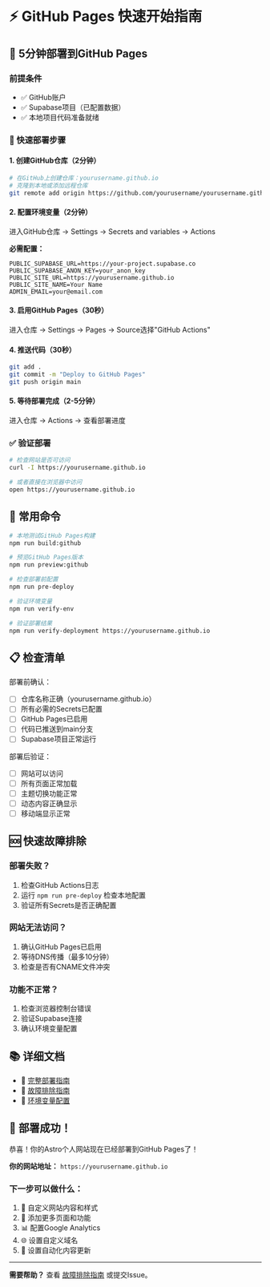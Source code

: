 # ⚡ GitHub Pages 快速开始指南

## 🎯 5分钟部署到GitHub Pages

### 前提条件
- ✅ GitHub账户
- ✅ Supabase项目（已配置数据）
- ✅ 本地项目代码准备就绪

### 🚀 快速部署步骤

#### 1. 创建GitHub仓库（2分钟）
```bash
# 在GitHub上创建仓库：yourusername.github.io
# 克隆到本地或添加远程仓库
git remote add origin https://github.com/yourusername/yourusername.github.io.git
```

#### 2. 配置环境变量（2分钟）
进入GitHub仓库 → Settings → Secrets and variables → Actions

**必需配置：**
```
PUBLIC_SUPABASE_URL=https://your-project.supabase.co
PUBLIC_SUPABASE_ANON_KEY=your_anon_key
PUBLIC_SITE_URL=https://yourusername.github.io
PUBLIC_SITE_NAME=Your Name
ADMIN_EMAIL=your@email.com
```

#### 3. 启用GitHub Pages（30秒）
进入仓库 → Settings → Pages → Source选择"GitHub Actions"

#### 4. 推送代码（30秒）
```bash
git add .
git commit -m "Deploy to GitHub Pages"
git push origin main
```

#### 5. 等待部署完成（2-5分钟）
进入仓库 → Actions → 查看部署进度

### ✅ 验证部署
```bash
# 检查网站是否可访问
curl -I https://yourusername.github.io

# 或者直接在浏览器中访问
open https://yourusername.github.io
```

## 🔧 常用命令

```bash
# 本地测试GitHub Pages构建
npm run build:github

# 预览GitHub Pages版本
npm run preview:github

# 检查部署前配置
npm run pre-deploy

# 验证环境变量
npm run verify-env

# 验证部署结果
npm run verify-deployment https://yourusername.github.io
```

## 📋 检查清单

部署前确认：
- [ ] 仓库名称正确（yourusername.github.io）
- [ ] 所有必需的Secrets已配置
- [ ] GitHub Pages已启用
- [ ] 代码已推送到main分支
- [ ] Supabase项目正常运行

部署后验证：
- [ ] 网站可以访问
- [ ] 所有页面正常加载
- [ ] 主题切换功能正常
- [ ] 动态内容正确显示
- [ ] 移动端显示正常

## 🆘 快速故障排除

### 部署失败？
1. 检查GitHub Actions日志
2. 运行 `npm run pre-deploy` 检查本地配置
3. 验证所有Secrets是否正确配置

### 网站无法访问？
1. 确认GitHub Pages已启用
2. 等待DNS传播（最多10分钟）
3. 检查是否有CNAME文件冲突

### 功能不正常？
1. 检查浏览器控制台错误
2. 验证Supabase连接
3. 确认环境变量配置

## 📚 详细文档

- 📖 [完整部署指南](GITHUB_PAGES_DEPLOYMENT.md)
- 🔧 [故障排除指南](TROUBLESHOOTING.md)
- 🔐 [环境变量配置](GITHUB_SECRETS_SETUP.md)

## 🎉 部署成功！

恭喜！你的Astro个人网站现在已经部署到GitHub Pages了！

**你的网站地址：** `https://yourusername.github.io`

### 下一步可以做什么：
1. 🎨 自定义网站内容和样式
2. 📝 添加更多页面和功能
3. 📊 配置Google Analytics
4. 🌐 设置自定义域名
5. 🔄 设置自动化内容更新

---

**需要帮助？** 查看 [故障排除指南](TROUBLESHOOTING.md) 或提交Issue。

